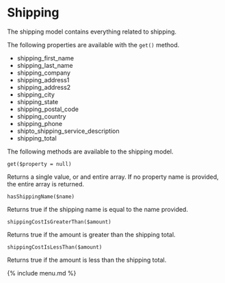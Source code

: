 # Shipping

The shipping model contains everything related to shipping.

The following properties are available with the `get()` method.

* shipping_first_name
* shipping_last_name
* shipping_company
* shipping_address1
* shipping_address2
* shipping_city
* shipping_state
* shipping_postal_code
* shipping_country
* shipping_phone
* shipto_shipping_service_description
* shipping_total

The following methods are available to the shipping model.


```
get($property = null)
```
Returns a single value, or and entire array. If no property name is provided, the entire array is returned.

```
hasShippingName($name)
```
Returns true if the shipping name is equal to the name provided.

```
shippingCostIsGreaterThan($amount)
```
Returns true if the amount is greater than the shipping total.

```
shippingCostIsLessThan($amount)
```
Returns true if the amount is less than the shipping total.

{% include menu.md %}